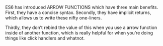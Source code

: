 ES6 has introduced ARROW FUNCTIONS which have three main benefits. First, they have a concise syntax. Secondly, they have implicit returns, which allows us to write these nifty one-liners.

Thirdly, they don’t rebind the value of this when you use a arrow function inside of another function, which is really helpful for when you’re doing things like click handlers and whatnot.
